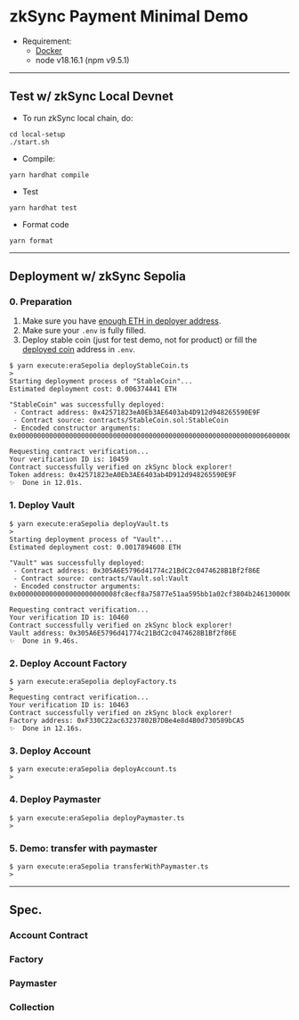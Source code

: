 # zkSync Payment Minimal Demo

-   Requirement:
    -   [Docker](https://docs.docker.com/get-docker/)
    -   node v18.16.1 (npm v9.5.1)

---

## Test w/ zkSync Local Devnet

-   To run zkSync local chain, do:

```shell
cd local-setup
./start.sh
```

-   Compile:

```shell
yarn hardhat compile
```

-   Test

```shell
yarn hardhat test
```

-   Format code

```shell
yarn format
```

---

## Deployment w/ zkSync Sepolia

### 0. Preparation

1. Make sure you have [enough ETH in deployer address](https://portal.zksync.io/bridge).
2. Make sure your `.env` is fully filled.
3. Deploy stable coin (just for test demo, not for product) or fill the [deployed coin](https://github.com/circlefin/stablecoin-evm?tab=readme-ov-file) address in `.env`.

```shell
$ yarn execute:eraSepolia deployStableCoin.ts
>
Starting deployment process of "StableCoin"...
Estimated deployment cost: 0.006374441 ETH

"StableCoin" was successfully deployed:
 - Contract address: 0x42571823eA0Eb3AE6403ab4D912d948265590E9F
 - Contract source: contracts/StableCoin.sol:StableCoin
 - Encoded constructor arguments: 0x000000000000000000000000000000000000000000000000000000000000006000000000000000000000000000000000000000000000000000000000000000a000000000000000000000000000000000000000000000000000000000000000060000000000000000000000000000000000000000000000000000000000000008546573742053474400000000000000000000000000000000000000000000000000000000000000000000000000000000000000000000000000000000000000045453474400000000000000000000000000000000000000000000000000000000

Requesting contract verification...
Your verification ID is: 10459
Contract successfully verified on zkSync block explorer!
Token address: 0x42571823eA0Eb3AE6403ab4D912d948265590E9F
✨  Done in 12.01s.
```

### 1. Deploy Vault

```shell
$ yarn execute:eraSepolia deployVault.ts
>
Starting deployment process of "Vault"...
Estimated deployment cost: 0.0017894608 ETH

"Vault" was successfully deployed:
 - Contract address: 0x305A6E5796d41774c21BdC2c0474628B1Bf2f86E
 - Contract source: contracts/Vault.sol:Vault
 - Encoded constructor arguments: 0x0000000000000000000000008fc8ecf8a75877e51aa595bb1a02cf3804b2461300000000000000000000000042571823ea0eb3ae6403ab4d912d948265590e9f

Requesting contract verification...
Your verification ID is: 10460
Contract successfully verified on zkSync block explorer!
Vault address: 0x305A6E5796d41774c21BdC2c0474628B1Bf2f86E
✨  Done in 9.46s.
```

### 2. Deploy Account Factory

```shell
$ yarn execute:eraSepolia deployFactory.ts
>
Requesting contract verification...
Your verification ID is: 10463
Contract successfully verified on zkSync block explorer!
Factory address: 0xF330C22ac63237802B7DBe4e8d4B0d730589bCA5
✨  Done in 12.16s.
```

### 3. Deploy Account

```shell
$ yarn execute:eraSepolia deployAccount.ts
>
```

### 4. Deploy Paymaster

```shell
$ yarn execute:eraSepolia deployPaymaster.ts
>
```

### 5. Demo: transfer with paymaster

```shell
$ yarn execute:eraSepolia transferWithPaymaster.ts
>
```

---

## Spec.

### Account Contract

### Factory

### Paymaster

### Collection

